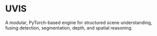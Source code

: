 # UVIS
A modular, PyTorch-based engine for structured scene understanding, fusing detection, segmentation, depth, and spatial reasoning.
